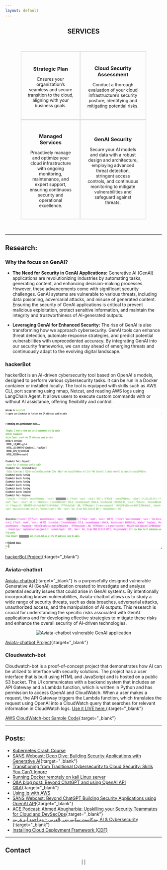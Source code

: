 ```yaml
---
layout: default
---
```

<!-- ## Welcome to Cyberdojo
My name is [Ahmed Abugharbia](https://www.linkedin.com/in/ahmedabugharbia/){:target="_blank"}, founder of Cyberdojo. my mission is to help you build robust, business-driven security programs through practical training and expert guidance.

With over 17 years in the cybersecurity field, I've worked with leading companies to solve complex security challenges. My journey started with securing networks and applications, eventually leading to cloud security, DevSecOps and finally, GenAI. As a SANS Certified instructor for [SEC540: Cloud Security and DevSecOps Automation](https://www.sans.org/cyber-security-courses/cloud-security-devsecops-automation/){:target="_blank"}, I focus on strategic planning and hands-on implementation of security controls.
Looking forward to helping you achieve your security goals!

At Cyberdojo, we offer a range of services designed to enhance your security posture. From expert training and consulting to specialized cloud security solutions, my goal is to equip you with the knowledge and tools needed for immediate, measurable improvements. I hold several industry certifications, including GIAC GSEC, GPEN, AWS Certified DevOps Engineer Professional, and AWS Certified Solutions Architect Associate.

Reach out on <a href="mailto:info@cyberdojo.cloud" target="_blank">info@cyberdojo.cloud</a>. Looking forward to helping you achieve your security goals!
---
-->
## <center> <a id="services"></a>SERVICES </center>
<div style="width: 80%; margin: 0 auto; padding: 20px;">
  <table style="width: 100%; border-spacing: 20px;">
    <tr>
      <td style="padding: 20px; border: 2px solid #ddd; box-shadow: 0 2px 4px rgba(0, 0, 0, 0.1); text-align: center; vertical-align: middle;">
        <h3 style="margin-bottom: 10px;">Strategic Plan</h3>
        <p>Ensures your organization’s seamless and secure transition to the cloud, aligning with your business goals.</p>
      </td>
      <td style="padding: 20px; border: 2px solid #ddd; box-shadow: 0 2px 4px rgba(0, 0, 0, 0.1); text-align: center; vertical-align: middle;">
        <h3 style="margin-bottom: 10px;">Cloud Security Assessment</h3>
        <p>Conduct a thorough evaluation of your cloud infrastructure’s security posture, identifying and mitigating potential risks.</p>
      </td>
    </tr>
    <tr>
      <td style="padding: 20px; border: 2px solid #ddd; box-shadow: 0 2px 4px rgba(0, 0, 0, 0.1); text-align: center; vertical-align: middle;">
        <h3 style="margin-bottom: 10px;">Managed Services</h3>
        <p>Proactively manage and optimize your cloud infrastructure with ongoing monitoring, maintenance, and expert support, ensuring continuous security and operational excellence.</p>
      </td>
      <td style="padding: 20px; border: 2px solid #ddd; box-shadow: 0 2px 4px rgba(0, 0, 0, 0.1); text-align: center; vertical-align: middle;">
        <h3 style="margin-bottom: 10px;">GenAI Security</h3>
        <p>Secure your AI models and data with a robust design and architecture, employing advanced threat detection, stringent access controls, and continuous monitoring to mitigate vulnerabilities and safeguard against threats.</p>
      </td>
    </tr>
  </table>
</div>

---
## <a id="research-projects"></a>Research:

### Why the focus on GenAI?
- **The Need for Security in GenAI Applications:** Generative AI (GenAI) applications are revolutionizing industries by automating tasks, generating content, and enhancing decision-making processes. However, these advancements come with significant security challenges. GenAI systems are vulnerable to various threats, including data poisoning, adversarial attacks, and misuse of generated content. Ensuring the security of GenAI applications is critical to prevent malicious exploitation, protect sensitive information, and maintain the integrity and trustworthiness of AI-generated outputs.

- **Leveraging GenAI for Enhanced Security:** The rise of GenAI is also transforming how we approach cybersecurity. GenAI tools can enhance threat detection, automate response strategies, and predict potential vulnerabilities with unprecedented accuracy. By integrating GenAI into our security frameworks, we can stay ahead of emerging threats and continuously adapt to the evolving digital landscape.

### hackerBot
hackerBot is an AI-driven cybersecurity tool based on OpenAI's models, designed to perform various cybersecurity tasks. It can be run in a Docker container or installed locally. The tool is equipped with skills such as AWS CLI, port scanning using nmap, Netcat, and reading AWS logs using LangChain Agent. It allows users to execute custom commands with or without AI assistance, offering flexibility and control.

<center>
<img src="/static/hackerBot.png" alt="HackerBot searching through logs and answering questions" width="800" height="450" />
</center>

<i class="fab fa-github"></i> [hackerBot Project](https://github.com/Ahmed-AG/hackerbot){:target="_blank"}

### Aviata-chatbot

[Aviata-chatbot](https://github.com/Ahmed-AG//aviata-chatbot){:target="_blank"} is a purposefully designed vulnerable Generative AI (GenAI) application created to investigate and analyze potential security issues that could arise in GenAI systems. By intentionally incorporating known vulnerabilities, Aviata-chatbot allows us to study a wide range of security threats, such as data breaches, adversarial attacks, unauthorized access, and the manipulation of AI outputs. This research is crucial for understanding the specific risks associated with GenAI applications and for developing effective strategies to mitigate these risks and enhance the overall security of AI-driven technologies.

<center>
<img src="https://raw.githubusercontent.com/Ahmed-AG/aviata-chatbot/feature/readme/images/aviata-chatbot.png" alt="Aviata-chatbot vulnerable GenAI application" width="800" height="450" />
</center>

<i class="fab fa-github"></i> [Aviata-chatbot Project](https://github.com/Ahmed-AG//aviata-chatbot){:target="_blank"}

### Cloudwatch-bot
Cloudwatch-bot is a proof-of-concept project that demonstrates how AI can be utilized to interface with security solutions. The project has a user interface that is built using HTML and JavaScript and is hosted on a public S3 bucket. The UI communicates with a backend system that includes an API Gateway and a Lambda function, which is written in Python and has permission to access OpenAI and CloudWatch. When a user makes a request, the API Gateway triggers the Lambda function, which translates the request using OpenAI into a CloudWatch query that searches for relevant information in CloudWatch logs. <a id="cloudwatch-bot-demo"></a>[Use it LIVE here.](/cloudwatch-bot.html){:target="_blank"}

<i class="fab fa-github"></i> [AWS CloudWatch-bot Sample Code](https://github.com/Ahmed-AG/Cloudwatch-bot){:target="_blank"}

--- 

## <a id="read"></a>Posts:
- [Kubernetes Crash Course](/read/Kubernetes-crash-course.html)
- [SANS Webcast: Deep Dive: Building Security Applications with Generative AI](https://www.sans.org/webcasts/deep-dive-building-security-applications-generative-ai/){:target="_blank"}
- [Transitioning from Traditional Cybersecurity to Cloud Security: Skills You Can't Ignore](/read/transitioning-from-traditional-cybersecurity-to-cloud-security.html)
- [Running Docker remotely on kali Linux server](/read/run-docker-remotley-on-kali.md)
- [Q&A blog post: Beyond ChatGPT and using OpenAI API Q&A](https://www.sans.org/blog/how-to-build-ai-powered-cybersecurity-applications/){:target="_blank"}
- [Using jq with AWS](/read/jq-for-AWS.md)
- [SANS Webcast: Beyond ChatGPT Building Security Applications using OpenAI API](https://www.youtube.com/watch?v=Dcj2bLrgemw){:target="_blank"}
- [ACE Podcast: Ahmed Abugharbia: Upskilling your Security Teammates for Cloud and DevSecOps](https://www.sans.org/podcasts/cloud-ace/ahmed-abugharbia-upskilling-your-security-teammates-for-cloud-and-devsecops-10/){:target="_blank"}
- [بودكاست سكيوريتي بالعربي - مع أحمد أبو غربيه AI & Cybersecurity ](https://open.spotify.com/show/4SEZywCqLqOInZtVy2kqHY){:target="_blank"}
- [Installing Cloud Deployment Framework (CDF)](/read/cloud-deployment-framework.md)

---

## <a id="contact"></a>Contact
<center>
<a href="mailto:info@cyberdojo.cloud" target="_blank"><i class="fas fa-envelope"></i></a> | 
<A href="https://www.linkedin.com/in/ahmadabugharbieh/" target="_blank"> <i class="fab fa-linkedin"></i></A> | 
<A href="https://twitter.com/aagsec" target="_blank"> <i class="fab fa-twitter"></i></A>
</center>